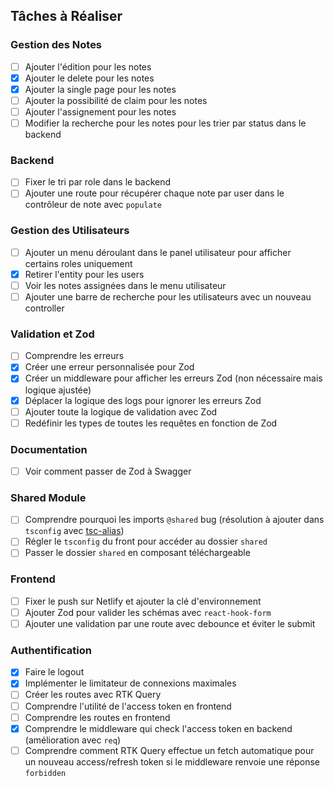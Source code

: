 ## Tâches à Réaliser

### Gestion des Notes

- [ ] Ajouter l'édition pour les notes
- [x] Ajouter le delete pour les notes
- [x] Ajouter la single page pour les notes
- [ ] Ajouter la possibilité de claim pour les notes
- [ ] Ajouter l'assignement pour les notes
- [ ] Modifier la recherche pour les notes pour les trier par status dans le backend

### Backend

- [ ] Fixer le tri par role dans le backend
- [ ] Ajouter une route pour récupérer chaque note par user dans le contrôleur de note avec `populate`

### Gestion des Utilisateurs

- [ ] Ajouter un menu déroulant dans le panel utilisateur pour afficher certains roles uniquement
- [x] Retirer l'entity pour les users
- [ ] Voir les notes assignées dans le menu utilisateur
- [ ] Ajouter une barre de recherche pour les utilisateurs avec un nouveau controller

### Validation et Zod

- [ ] Comprendre les erreurs
- [x] Créer une erreur personnalisée pour Zod
- [x] Créer un middleware pour afficher les erreurs Zod (non nécessaire mais logique ajustée)
- [x] Déplacer la logique des logs pour ignorer les erreurs Zod
- [ ] Ajouter toute la logique de validation avec Zod
- [ ] Redéfinir les types de toutes les requêtes en fonction de Zod

### Documentation

- [ ] Voir comment passer de Zod à Swagger

### Shared Module

- [ ] Comprendre pourquoi les imports `@shared` bug (résolution à ajouter dans `tsconfig` avec
      [tsc-alias](https://www.npmjs.com/package/tsc-alias))
- [ ] Régler le `tsconfig` du front pour accéder au dossier `shared`
- [ ] Passer le dossier `shared` en composant téléchargeable

### Frontend

- [ ] Fixer le push sur Netlify et ajouter la clé d'environnement
- [ ] Ajouter Zod pour valider les schémas avec `react-hook-form`
- [ ] Ajouter une validation par une route avec debounce et éviter le submit

### Authentification

- [x] Faire le logout
- [x] Implémenter le limitateur de connexions maximales
- [ ] Créer les routes avec RTK Query
- [ ] Comprendre l'utilité de l'access token en frontend
- [ ] Comprendre les routes en frontend
- [x] Comprendre le middleware qui check l'access token en backend (amélioration avec `req`)
- [ ] Comprendre comment RTK Query effectue un fetch automatique pour un nouveau access/refresh token si le middleware
      renvoie une réponse `forbidden`
